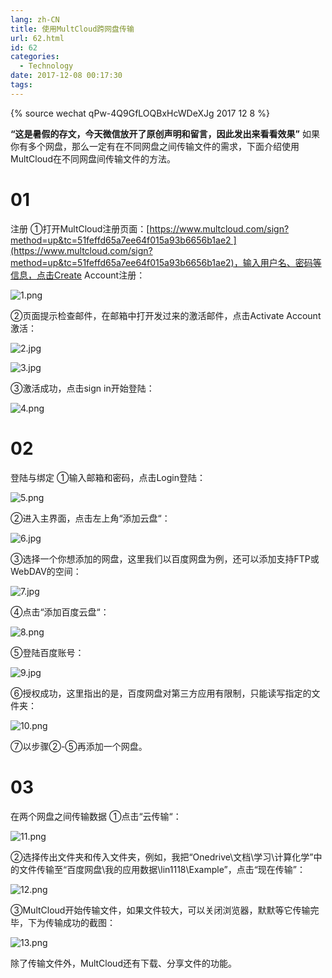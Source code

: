 ```yaml
---
lang: zh-CN
title: 使用MultCloud跨网盘传输
url: 62.html
id: 62
categories:
  - Technology
date: 2017-12-08 00:17:30
tags:
---
```


{% source wechat qPw-4Q9GfLOQBxHcWDeXJg 2017 12 8 %}

**“这是暑假的存文，今天微信放开了原创声明和留言，因此发出来看看效果”**
如果你有多个网盘，那么一定有在不同网盘之间传输文件的需求，下面介绍使用MultCloud在不同网盘间传输文件的方法。
<!--more-->

# 01

注册 ①打开MultCloud注册页面：[https://www.multcloud.com/sign?method=up&tc=51feffd65a7ee64f015a93b6656b1ae2 ](https://www.multcloud.com/sign?method=up&tc=51feffd65a7ee64f015a93b6656b1ae2)，输入用户名、密码等信息，点击Create Account注册：

![1.png](https://api.njzjz.win/1KrSNGFylYoKLUbowp3UEOnhxnc5qdPv2)

②页面提示检查邮件，在邮箱中打开发过来的激活邮件，点击Activate Account激活：

![2.jpg](https://api.njzjz.win/1dWN5SzMCGnsnUxAZ0i5aBi7wb0xlFVCo)

![3.jpg](https://api.njzjz.win/1VeKk_LDlN8TGqQvOdaQmYZui0G93J1wc)

③激活成功，点击sign in开始登陆：

![4.png](https://api.njzjz.win/13BcL2GIl2o2ZlP2hETgf50-GlJpKIfo4)

# 02

登陆与绑定 ①输入邮箱和密码，点击Login登陆：

![5.png](https://api.njzjz.win/1S3XKbS26EAyC8Tv3ITq6D8osVTUIcXA1)

②进入主界面，点击左上角“添加云盘“：

![6.jpg](https://api.njzjz.win/16EM71ZfMXYTZGLyhnQH5kQ6YsoEtsM9D)

③选择一个你想添加的网盘，这里我们以百度网盘为例，还可以添加支持FTP或WebDAV的空间：

![7.jpg](https://api.njzjz.win/1Gd_ImjxDC4CwXtR9fh571fTMGThhEC4g)

④点击“添加百度云盘“：

![8.png](https://api.njzjz.win/1RrZsEMSH1CT67mjeR3CffJVFkUOGMjcp)

⑤登陆百度账号：

![9.jpg](https://api.njzjz.win/1I4JtS8Ge5fd0kZcAEfE4FHe0TuE3HBfz)

⑥授权成功，这里指出的是，百度网盘对第三方应用有限制，只能读写指定的文件夹：

![10.png](https://api.njzjz.win/18uW93KvYWriQnpvt_PD6lhcJqY_GUupx)

⑦以步骤②-⑤再添加一个网盘。

# 03

在两个网盘之间传输数据 ①点击“云传输“：

![11.png](https://api.njzjz.win/1ZctOzCrJXGaLdUDtWeyqOwFzrtR2B3Ga)

②选择传出文件夹和传入文件夹，例如，我把“Onedrive\\文档\\学习\\计算化学”中的文件传输至“百度网盘\\我的应用数据\\lin1118\\Example”，点击“现在传输”：

![12.png](https://api.njzjz.win/13SGMAwxgG9pg4bwWJDrTWWSQQ1k68JUz)

③MultCloud开始传输文件，如果文件较大，可以关闭浏览器，默默等它传输完毕，下为传输成功的截图：

![13.png](https://api.njzjz.win/1FN-D_YX_aUN0Qacu-DSQEgF8RNPvw6m-)

除了传输文件外，MultCloud还有下载、分享文件的功能。
